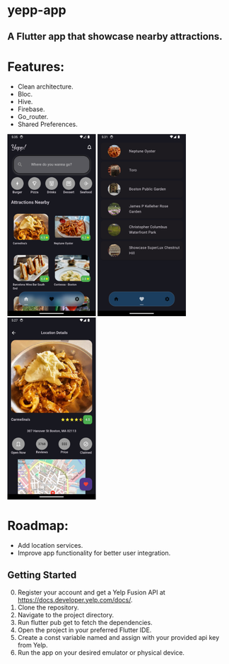 # yepp-app

## A Flutter app that showcase nearby attractions.

# Features:
  - Clean architecture.
  - Bloc.
  - Hive.
  - Firebase.
  - Go_router.
  - Shared Preferences.
    
<p float="left">
<img src='ss_1.png' width="200" />
<img src='ss_2.png' width="200" />
<img src='ss_3.png' width="200" />
</p>

# Roadmap:
  - Add location services.
  - Improve app functionality for better user integration.


## Getting Started
  0. Register your account and get a Yelp Fusion API at https://docs.developer.yelp.com/docs/.
  1. Clone the repository.
  2. Navigate to the project directory.
  3. Run flutter pub get to fetch the dependencies.
  4. Open the project in your preferred Flutter IDE.
  5. Create a const variable named <apiKey> and assign with your provided api key from Yelp.
  6. Run the app on your desired emulator or physical device.
